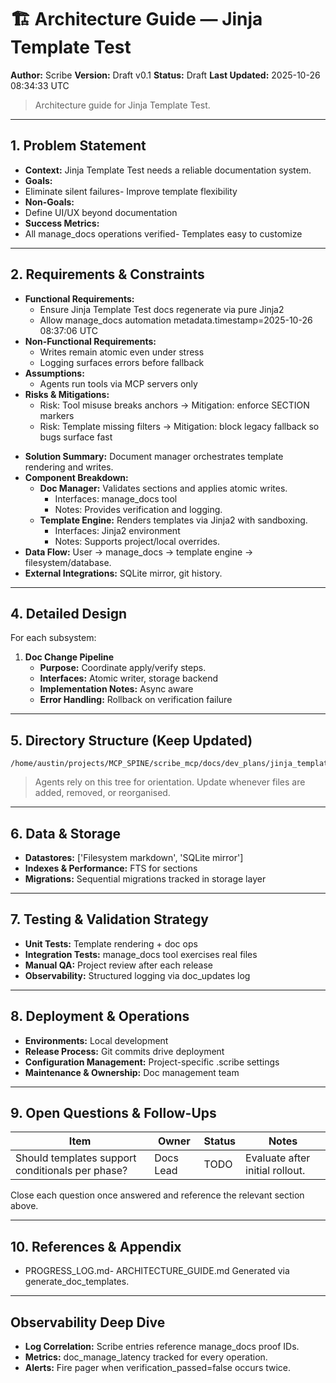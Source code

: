 
# 🏗️ Architecture Guide — Jinja Template Test
**Author:** Scribe
**Version:** Draft v0.1
**Status:** Draft
**Last Updated:** 2025-10-26 08:34:33 UTC

> Architecture guide for Jinja Template Test.

---
## 1. Problem Statement
<!-- ID: problem_statement -->
- **Context:** Jinja Template Test needs a reliable documentation system.
- **Goals:**
- Eliminate silent failures- Improve template flexibility
- **Non-Goals:**
- Define UI/UX beyond documentation
- **Success Metrics:**
- All manage_docs operations verified- Templates easy to customize


---
## 2. Requirements & Constraints
<!-- ID: requirements_constraints -->
- **Functional Requirements:**
  - Ensure Jinja Template Test docs regenerate via pure Jinja2
  - Allow manage_docs automation metadata.timestamp=2025-10-26 08:37:06 UTC
- **Non-Functional Requirements:**
  - Writes remain atomic even under stress
  - Logging surfaces errors before fallback
- **Assumptions:**
  - Agents run tools via MCP servers only
- **Risks & Mitigations:**
  - Risk: Tool misuse breaks anchors → Mitigation: enforce SECTION markers
  - Risk: Template missing filters → Mitigation: block legacy fallback so bugs surface fast
<!-- ID: architecture_overview -->
- **Solution Summary:** Document manager orchestrates template rendering and writes.
- **Component Breakdown:**
  - **Doc Manager:** Validates sections and applies atomic writes.
      - Interfaces: manage_docs tool
      - Notes: Provides verification and logging.
  - **Template Engine:** Renders templates via Jinja2 with sandboxing.
      - Interfaces: Jinja2 environment
      - Notes: Supports project/local overrides.
- **Data Flow:** User -> manage_docs -> template engine -> filesystem/database.
- **External Integrations:** SQLite mirror, git history.


---
## 4. Detailed Design
<!-- ID: detailed_design -->
For each subsystem:
1. **Doc Change Pipeline**
   - **Purpose:** Coordinate apply/verify steps.
   - **Interfaces:** Atomic writer, storage backend
   - **Implementation Notes:** Async aware
   - **Error Handling:** Rollback on verification failure


---
## 5. Directory Structure (Keep Updated)
<!-- ID: directory_structure -->
```
/home/austin/projects/MCP_SPINE/scribe_mcp/docs/dev_plans/jinja_template_test
```
> Agents rely on this tree for orientation. Update whenever files are added, removed, or reorganised.


---
## 6. Data & Storage
<!-- ID: data_storage -->
- **Datastores:** ['Filesystem markdown', 'SQLite mirror']
- **Indexes & Performance:** FTS for sections
- **Migrations:** Sequential migrations tracked in storage layer


---
## 7. Testing & Validation Strategy
<!-- ID: testing_strategy -->
- **Unit Tests:** Template rendering + doc ops
- **Integration Tests:** manage_docs tool exercises real files
- **Manual QA:** Project review after each release
- **Observability:** Structured logging via doc_updates log


---
## 8. Deployment & Operations
<!-- ID: deployment_operations -->
- **Environments:** Local development
- **Release Process:** Git commits drive deployment
- **Configuration Management:** Project-specific .scribe settings
- **Maintenance & Ownership:** Doc management team


---
## 9. Open Questions & Follow-Ups
<!-- ID: open_questions -->
| Item | Owner | Status | Notes |
|------|-------|--------|-------|
| Should templates support conditionals per phase? | Docs Lead | TODO | Evaluate after initial rollout. |
Close each question once answered and reference the relevant section above.


---
## 10. References & Appendix
<!-- ID: references_appendix -->
- PROGRESS_LOG.md- ARCHITECTURE_GUIDE.md
Generated via generate_doc_templates.


---
## Observability Deep Dive
- **Log Correlation:** Scribe entries reference manage_docs proof IDs.
- **Metrics:** doc_manage_latency tracked for every operation.
- **Alerts:** Fire pager when verification_passed=false occurs twice.
